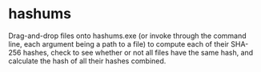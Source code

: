 # hashums
Drag-and-drop files onto hashums.exe (or invoke through the command line, each argument being a path to a file) to compute each of their SHA-256 hashes, check to see whether or not all files have the same hash, and calculate the hash of all their hashes combined.
